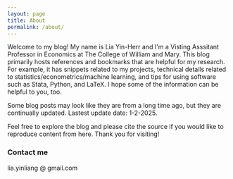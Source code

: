 ```yaml
---
layout: page
title: About
permalink: /about/
---
```


Welcome to my blog! My name is Lia Yin-Herr and I'm a Visting Asssitant Professor in Economics at The College of William and Mary. This blog primarily hosts references and bookmarks that are helpful for my research. For example, it has snippets related to my projects, technical details related to statistics/econometrics/machine learning, and tips for using software such as Stata, Python, and LaTeX. I hope some of the information can be helpful to you, too.

Some blog posts may look like they are from a long time ago, but they are continually updated. Lastest update date: 1-2-2025.

Feel free to explore the blog and please cite the source if you would like to reproduce content from here. Thank you for visiting!

### Contact me

lia.yinliang @ gmail.com
